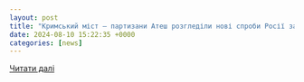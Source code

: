 ```yaml
---
layout: post
title: "Кримський міст – партизани Атеш розгледіли нові спроби Росії захиститись від дронів – фото | OBOZ.UA"
date: 2024-08-10 15:22:35 +0000
categories: [news]
---
```


[Читати далі](https://war.obozrevatel.com/ukr/partizani-atesh-rozgledili-novi-sprobi-rosii-zahistiti-krimskij-mist-vid-droniv-foto.htm)
